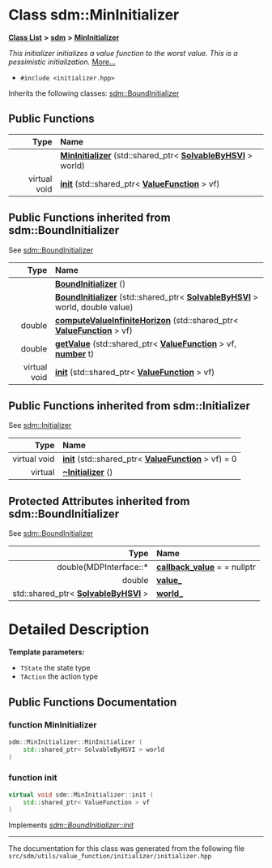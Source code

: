 
# Class sdm::MinInitializer

<link rel="stylesheet" href="https://cdnjs.cloudflare.com/ajax/libs/KaTeX/0.5.1/katex.min.css">
<link rel="stylesheet" href="https://cdn.jsdelivr.net/github-markdown-css/2.2.1/github-markdown.css"/>



[**Class List**](annotated.md) **>** [**sdm**](namespacesdm.md) **>** [**MinInitializer**](classsdm_1_1MinInitializer.md)



_This initializer initializes a value function to the worst value. This is a pessimistic initialization._ [More...](#detailed-description)

* `#include <initializer.hpp>`



Inherits the following classes: [sdm::BoundInitializer](classsdm_1_1BoundInitializer.md)




















## Public Functions

| Type | Name |
| ---: | :--- |
|   | [**MinInitializer**](classsdm_1_1MinInitializer.md#function-mininitializer) (std::shared\_ptr&lt; [**SolvableByHSVI**](classsdm_1_1SolvableByHSVI.md) &gt; world) <br> |
| virtual void | [**init**](classsdm_1_1MinInitializer.md#function-init) (std::shared\_ptr&lt; [**ValueFunction**](classsdm_1_1ValueFunction.md) &gt; vf) <br> |

## Public Functions inherited from sdm::BoundInitializer

See [sdm::BoundInitializer](classsdm_1_1BoundInitializer.md)

| Type | Name |
| ---: | :--- |
|   | [**BoundInitializer**](classsdm_1_1BoundInitializer.md#function-boundinitializer-1-2) () <br> |
|   | [**BoundInitializer**](classsdm_1_1BoundInitializer.md#function-boundinitializer-2-2) (std::shared\_ptr&lt; [**SolvableByHSVI**](classsdm_1_1SolvableByHSVI.md) &gt; world, double value) <br> |
|  double | [**computeValueInfiniteHorizon**](classsdm_1_1BoundInitializer.md#function-computevalueinfinitehorizon) (std::shared\_ptr&lt; [**ValueFunction**](classsdm_1_1ValueFunction.md) &gt; vf) <br> |
|  double | [**getValue**](classsdm_1_1BoundInitializer.md#function-getvalue) (std::shared\_ptr&lt; [**ValueFunction**](classsdm_1_1ValueFunction.md) &gt; vf, [**number**](namespacesdm.md#typedef-number) t) <br> |
| virtual void | [**init**](classsdm_1_1BoundInitializer.md#function-init) (std::shared\_ptr&lt; [**ValueFunction**](classsdm_1_1ValueFunction.md) &gt; vf) <br> |

## Public Functions inherited from sdm::Initializer

See [sdm::Initializer](classsdm_1_1Initializer.md)

| Type | Name |
| ---: | :--- |
| virtual void | [**init**](classsdm_1_1Initializer.md#function-init) (std::shared\_ptr&lt; [**ValueFunction**](classsdm_1_1ValueFunction.md) &gt; vf) = 0<br> |
| virtual  | [**~Initializer**](classsdm_1_1Initializer.md#function-initializer) () <br> |











## Protected Attributes inherited from sdm::BoundInitializer

See [sdm::BoundInitializer](classsdm_1_1BoundInitializer.md)

| Type | Name |
| ---: | :--- |
|  double(MDPInterface::\* | [**callback\_value**](classsdm_1_1BoundInitializer.md#variable-callback-value)   = = nullptr<br> |
|  double | [**value\_**](classsdm_1_1BoundInitializer.md#variable-value-)  <br> |
|  std::shared\_ptr&lt; [**SolvableByHSVI**](classsdm_1_1SolvableByHSVI.md) &gt; | [**world\_**](classsdm_1_1BoundInitializer.md#variable-world-)  <br> |











# Detailed Description




**Template parameters:**


* `TState` the state type 
* `TAction` the action type 



    
## Public Functions Documentation


### function MinInitializer 


```cpp
sdm::MinInitializer::MinInitializer (
    std::shared_ptr< SolvableByHSVI > world
) 
```



### function init 


```cpp
virtual void sdm::MinInitializer::init (
    std::shared_ptr< ValueFunction > vf
) 
```


Implements [*sdm::BoundInitializer::init*](classsdm_1_1BoundInitializer.md#function-init)


------------------------------
The documentation for this class was generated from the following file `src/sdm/utils/value_function/initializer/initializer.hpp`